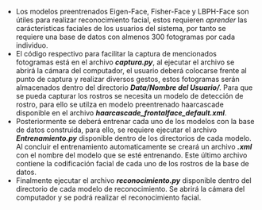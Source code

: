 * Los modelos preentrenados Eigen-Face, Fisher-Face y LBPH-Face son útiles para realizar reconocimiento facial, estos requieren _aprender_ las carácteristicas faciales de los usuarios del sistema, por tanto se requiere una base de datos con almenos 300 fotogramas por cada individuo.
* El código respectivo para facilitar la captura de mencionados fotogramas está en el archivo **_captura.py_**, al ejecutar el archivo se abrirá la cámara del computador, el usuario deberá colocarse frente al punto de captura y realizar diversos gestos, estos fotogramas serán almacenados dentro del directorio **_Data/Nombre del Usuario/_**. Para que se pueda capturar los rostros se necesita un modelo de detección de rostro, para ello se utilza en modelo preentrenado haarcascade disponible en el archivo **_haarcascade_frontalface_default.xml_**.
* Posteriormente se deberá entrenar cada uno de los modelos con la base de datos construida, para ello, se requiere ejecutar el archivo **_Entrenamiento.py_** disponible dentro de los directorios de cada modelo. Al concluir el entrenamiento automaticamente se creará un archivo **_.xml_** con el nombre del modelo que se esté entrenando. Este último archivo contiene la codificación facial de cada uno de los rostros de la base de datos.
* Finalmente ejecutar el archivo **_reconocimiento.py_** disponible dentro del directorio de cada modelo de reconocimiento. Se abrirá la cámara del computador y se podrá realizar el reconocimiento facial.
